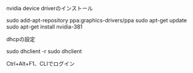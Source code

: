 nvidia device driverのインストール

sudo add-apt-repository ppa:graphics-drivers/ppa
sudo apt-get update
sudo apt-get install nvidia-381

dhcpの設定

sudo dhclient -r
sudo dhclient

Ctrl+Alt+F1、CLIでログイン

